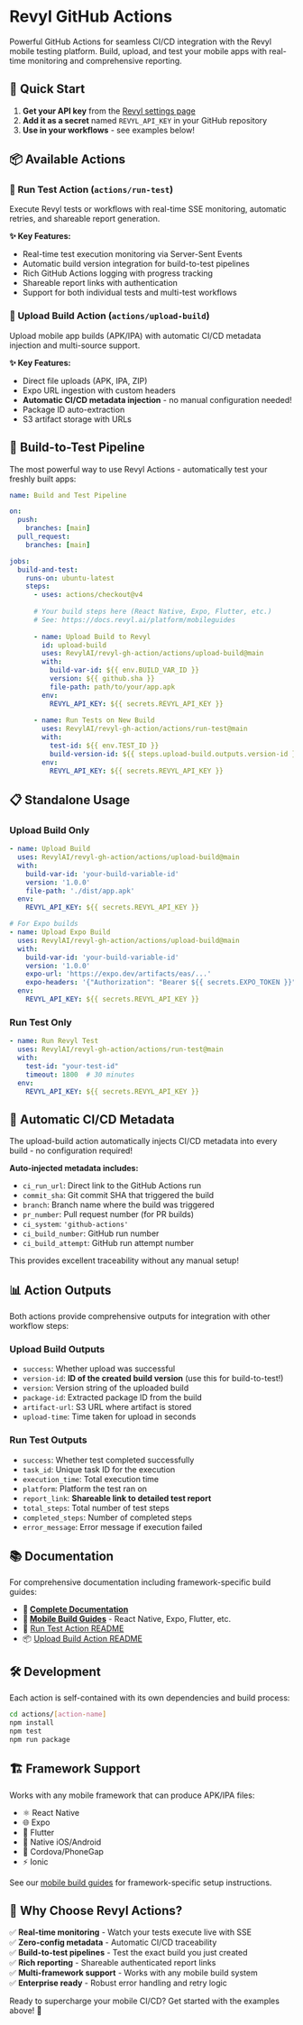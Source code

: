 # Revyl GitHub Actions

Powerful GitHub Actions for seamless CI/CD integration with the Revyl mobile testing platform. Build, upload, and test your mobile apps with real-time monitoring and comprehensive reporting.

## 🚀 Quick Start

1. **Get your API key** from the [Revyl settings page](https://auth.revyl.ai/account/api_keys)
2. **Add it as a secret** named `REVYL_API_KEY` in your GitHub repository
3. **Use in your workflows** - see examples below!

## 📦 Available Actions

### 🧪 Run Test Action (`actions/run-test`)

Execute Revyl tests or workflows with real-time SSE monitoring, automatic retries, and shareable report generation.

**✨ Key Features:**
- Real-time test execution monitoring via Server-Sent Events
- Automatic build version integration for build-to-test pipelines
- Rich GitHub Actions logging with progress tracking
- Shareable report links with authentication
- Support for both individual tests and multi-test workflows

### 📱 Upload Build Action (`actions/upload-build`)

Upload mobile app builds (APK/IPA) with automatic CI/CD metadata injection and multi-source support.

**✨ Key Features:**
- Direct file uploads (APK, IPA, ZIP)
- Expo URL ingestion with custom headers
- **Automatic CI/CD metadata injection** - no manual configuration needed!
- Package ID auto-extraction
- S3 artifact storage with URLs

## 🔄 Build-to-Test Pipeline

The most powerful way to use Revyl Actions - automatically test your freshly built apps:

```yaml
name: Build and Test Pipeline

on:
  push:
    branches: [main]
  pull_request:
    branches: [main]

jobs:
  build-and-test:
    runs-on: ubuntu-latest
    steps:
      - uses: actions/checkout@v4
      
      # Your build steps here (React Native, Expo, Flutter, etc.)
      # See: https://docs.revyl.ai/platform/mobileguides
      
      - name: Upload Build to Revyl
        id: upload-build
        uses: RevylAI/revyl-gh-action/actions/upload-build@main
        with:
          build-var-id: ${{ env.BUILD_VAR_ID }}
          version: ${{ github.sha }}
          file-path: path/to/your/app.apk
        env:
          REVYL_API_KEY: ${{ secrets.REVYL_API_KEY }}
      
      - name: Run Tests on New Build
        uses: RevylAI/revyl-gh-action/actions/run-test@main
        with:
          test-id: ${{ env.TEST_ID }}
          build-version-id: ${{ steps.upload-build.outputs.version-id }}
        env:
          REVYL_API_KEY: ${{ secrets.REVYL_API_KEY }}
```

## 📋 Standalone Usage

### Upload Build Only

```yaml
- name: Upload Build
  uses: RevylAI/revyl-gh-action/actions/upload-build@main
  with:
    build-var-id: 'your-build-variable-id'
    version: '1.0.0'
    file-path: './dist/app.apk'
  env:
    REVYL_API_KEY: ${{ secrets.REVYL_API_KEY }}

# For Expo builds
- name: Upload Expo Build
  uses: RevylAI/revyl-gh-action/actions/upload-build@main
  with:
    build-var-id: 'your-build-variable-id'
    version: '1.0.0'
    expo-url: 'https://expo.dev/artifacts/eas/...'
    expo-headers: '{"Authorization": "Bearer ${{ secrets.EXPO_TOKEN }}"}'
  env:
    REVYL_API_KEY: ${{ secrets.REVYL_API_KEY }}
```

### Run Test Only

```yaml
- name: Run Revyl Test
  uses: RevylAI/revyl-gh-action/actions/run-test@main
  with:
    test-id: "your-test-id"
    timeout: 1800  # 30 minutes
  env:
    REVYL_API_KEY: ${{ secrets.REVYL_API_KEY }}
```

## 🤖 Automatic CI/CD Metadata

The upload-build action automatically injects CI/CD metadata into every build - no configuration required!

**Auto-injected metadata includes:**
- `ci_run_url`: Direct link to the GitHub Actions run
- `commit_sha`: Git commit SHA that triggered the build
- `branch`: Branch name where the build was triggered
- `pr_number`: Pull request number (for PR builds)
- `ci_system`: `'github-actions'`
- `ci_build_number`: GitHub run number
- `ci_build_attempt`: GitHub run attempt number

This provides excellent traceability without any manual setup!

## 📊 Action Outputs

Both actions provide comprehensive outputs for integration with other workflow steps:

### Upload Build Outputs
- `success`: Whether upload was successful
- `version-id`: **ID of the created build version** (use this for build-to-test!)
- `version`: Version string of the uploaded build
- `package-id`: Extracted package ID from the build
- `artifact-url`: S3 URL where artifact is stored
- `upload-time`: Time taken for upload in seconds

### Run Test Outputs
- `success`: Whether test completed successfully
- `task_id`: Unique task ID for the execution
- `execution_time`: Total execution time
- `platform`: Platform the test ran on
- `report_link`: **Shareable link to detailed test report**
- `total_steps`: Total number of test steps
- `completed_steps`: Number of completed steps
- `error_message`: Error message if execution failed

## 📚 Documentation

For comprehensive documentation including framework-specific build guides:

- **📖 [Complete Documentation](https://docs.revyl.ai/ci-recipes/github-actions)**
- **📱 [Mobile Build Guides](https://docs.revyl.ai/platform/mobileguides)** - React Native, Expo, Flutter, etc.
- 🧪 [Run Test Action README](./actions/run-test/README.md)
- 📦 [Upload Build Action README](./actions/upload-build/README.md)

## 🛠️ Development

Each action is self-contained with its own dependencies and build process:

```bash
cd actions/[action-name]
npm install
npm test
npm run package
```

## 🏗️ Framework Support

Works with any mobile framework that can produce APK/IPA files:
- ⚛️ React Native
- 🌐 Expo
- 🎯 Flutter
- 📱 Native iOS/Android
- 🔧 Cordova/PhoneGap
- ⚡ Ionic

See our [mobile build guides](https://docs.revyl.ai/platform/mobileguides) for framework-specific setup instructions.

## 🎯 Why Choose Revyl Actions?

✅ **Real-time monitoring** - Watch your tests execute live with SSE  
✅ **Zero-config metadata** - Automatic CI/CD traceability  
✅ **Build-to-test pipelines** - Test the exact build you just created  
✅ **Rich reporting** - Shareable authenticated report links  
✅ **Multi-framework support** - Works with any mobile build system  
✅ **Enterprise ready** - Robust error handling and retry logic  

Ready to supercharge your mobile CI/CD? Get started with the examples above! 🚀